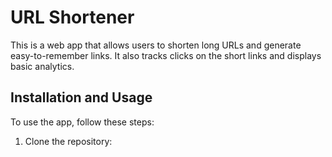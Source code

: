 # URL Shortener

This is a web app that allows users to shorten long URLs and generate easy-to-remember links. It also tracks clicks on the short links and displays basic analytics.

## Installation and Usage

To use the app, follow these steps:

1. Clone the repository:

